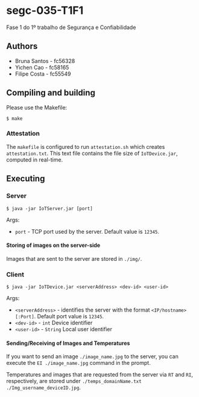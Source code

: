 # segc-035-T1F1
Fase 1 do 1º trabalho de Segurança e Confiabilidade

## Authors
- Bruna Santos - fc56328
- Yichen Cao - fc58165
- Filipe Costa - fc55549

## Compiling and building
Please use the Makefile:
```
$ make
```

### Attestation
The `makefile` is configured to run `attestation.sh` which creates `attestation.txt`. This text file contains the file size of `IoTDevice.jar`, computed in real-time.

## Executing
### Server
```
$ java -jar IoTServer.jar [port]
```
Args:
- `port` - TCP port used by the server. Default value is `12345`.

#### Storing of images on the server-side
Images that are sent to the server are stored in `./img/`.

### Client
```
$ java -jar IoTDevice.jar <serverAddress> <dev-id> <user-id>
```
Args:
- `<serverAddress>` - identifies the server with the format `<IP/hostname>[:Port]`. Default port value is `12345`.
- `<dev-id>` - `int` Device identifier
- `<user-id>` - `String` Local user identifier 

#### Sending/Receiving of Images and Temperatures
If you want to send an image `./image_name.jpg` to the server, you can execute the `EI ./image_name.jpg` command in the prompt.

Temperatures and images that are requested from the server via `RT` and `RI`,
respectively, are stored under `./temps_domainName.txt` `./Img_username_deviceID.jpg`.
